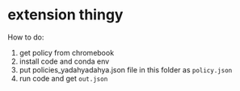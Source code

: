 # extension thingy
How to do:
1. get policy from chromebook
2. install code and conda env
3. put policies_yadahyadahya.json file in this folder as `policy.json`
4. run code and get `out.json`
